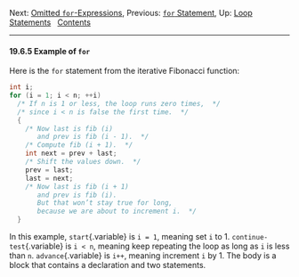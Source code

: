 Next: [Omitted `for`-Expressions](Omitted-for_002dExpressions.md),
Previous: [`for` Statement](for-Statement.md), Up: [Loop
Statements](Loop-Statements.md)  
[Contents](index.md#SEC_Contents "Table of contents")  

------------------------------------------------------------------------


#### 19.6.5 Example of `for` 

Here is the `for` statement from the iterative Fibonacci function:

``` C
int i;
for (i = 1; i < n; ++i)
  /* If n is 1 or less, the loop runs zero times,  */
  /* since i < n is false the first time.  */
  {
    /* Now last is fib (i)
       and prev is fib (i - 1).  */
    /* Compute fib (i + 1).  */
    int next = prev + last;
    /* Shift the values down.  */
    prev = last;
    last = next;
    /* Now last is fib (i + 1)
       and prev is fib (i).
       But that won’t stay true for long,
       because we are about to increment i.  */
  }
```

In this example, `start`{.variable} is `i = 1`, meaning set `i` to 1.
`continue-test`{.variable} is `i < n`, meaning keep repeating the loop
as long as `i` is less than `n`. `advance`{.variable} is `i++`, meaning
increment `i` by 1. The body is a block that contains a declaration and
two statements.
